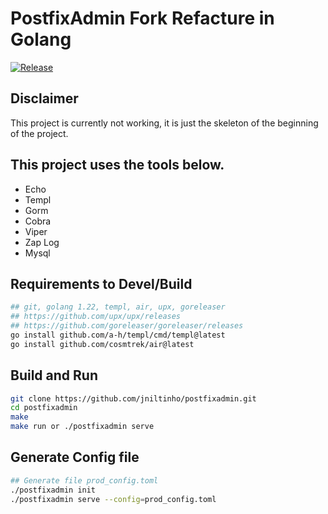 # PostfixAdmin Fork Refacture in Golang

[![Release](https://github.com/jniltinho/postfixadmin/workflows/Release/badge.svg)](https://github.com/jniltinho/postfixadmin/actions?query=workflow%3ARelease)

## Disclaimer
This project is currently not working, it is just the skeleton of the beginning of the project.

## This project uses the tools below.

- Echo
- Templ
- Gorm
- Cobra
- Viper
- Zap Log
- Mysql

## Requirements to Devel/Build

```bash
## git, golang 1.22, templ, air, upx, goreleaser
## https://github.com/upx/upx/releases
## https://github.com/goreleaser/goreleaser/releases
go install github.com/a-h/templ/cmd/templ@latest
go install github.com/cosmtrek/air@latest
```


## Build and Run

```bash
git clone https://github.com/jniltinho/postfixadmin.git
cd postfixadmin
make
make run or ./postfixadmin serve
```

## Generate Config file

```bash
## Generate file prod_config.toml
./postfixadmin init
./postfixadmin serve --config=prod_config.toml
```
